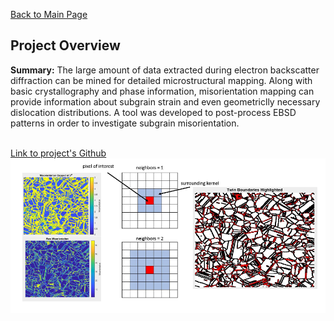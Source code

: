 [Back to Main Page](/index)
## Project Overview

**Summary:** The large amount of data extracted during electron backscatter diffraction can be mined for detailed microstructural mapping. Along with basic crystallography and phase information, misorientation mapping can provide information about subgrain strain and even geometriclly necessary dislocation distributions. A tool was developed to post-process EBSD patterns in order to investigate subgrain misorientation.  
<br>

<a href="https://github.com/cameronmcelfresh/kernel-average-misorientation6">Link to project's Github</a> 
<br>
<img src="images/kam_thumbnail.png?raw=true"/>






